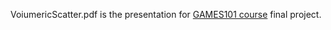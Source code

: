 VoiumericScatter.pdf is the presentation for [GAMES101 course](https://sites.cs.ucsb.edu/~lingqi/teaching/games101.html) final project.
